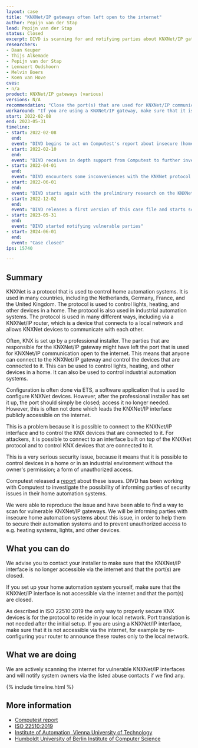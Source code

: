 ```yaml
---
layout: case
title: "KNXNet/IP gateways often left open to the internet"
author: Pepijn van der Stap
lead: Pepijn van der Stap
status: Closed
excerpt: DIVD is scanning for and notifying parties about KNXNet/IP gateways that are accessible from the internet.
researchers:
- Daan Keuper
- Thijs Alkemade
- Pepijn van der Stap
- Lennaert Oudshoorn
- Melvin Boers
- Koen van Hove
cves:
- n/a 
product: KNXNet/IP gateways (various)
versions: N/A 
recommendation: "Close the port(s) that are used for KNXNet/IP communication, often port 3671. If you are using a KNXNet/IP gateway, ensure that it is not accessible from the internet."
workaround: "If you are using a KNXNet/IP gateway, make sure that it is not accessible via the internet, for example by re-configuring the router to announce these routes only to the local network."
start: 2022-02-08
end: 2023-05-31
timeline:
- start: 2022-02-08
  end:
  event: "DIVD begins to act on Computest's report about insecure (home) automation systems (KNXNet standard)"
- start: 2022-02-10
  end:
  event: "DIVD receives in depth support from Computest to further investigate the protocol and its vulnerabilities"
- start: 2022-04-01
  end:
  event: "DIVD encounters some inconveniences with the KNXNet protocol and its scanning infrastructure"
- start: 2022-06-01
  end:
  event: "DIVD starts again with the preliminary research on the KNXNet protocol"
- start: 2022-12-02
  end:
  event: "DIVD releases a first version of this case file and starts scanning for vulnerable parties"
- start: 2023-05-31
  end:
  event: "DIVD started notifying vulnerable parties"
- start: 2024-06-01
  end:
  event: "Case closed"
ips: 15740

---
```


## Summary

KNXNet is a protocol that is used to control home automation systems. It is used in many countries, including the Netherlands, Germany, France, and the United Kingdom. The protocol is used to control lights, heating, and other devices in a home. The protocol is also used in industrial automation systems. The protocol is used in many different ways, including via a KNXNet/IP router, which is a device that connects to a local network and allows KNXNet devices to communicate with each other.

Often, KNX is set up by a professional installer. The parties that are responsible for the KNXNet/IP gateway might have left the port that is used for KNXNet/IP communication open to the internet. This means that anyone can connect to the KNXNet/IP gateway and control the devices that are connected to it. This can be used to control lights, heating, and other devices in a home. It can also be used to control industrial automation systems. 

Configuration is often done via ETS, a software application that is used to configure KNXNet devices.  However, after the professional installer has set it up, the port should simply be closed; access it no longer needed. However, this is often not done which leads the KNXNet/IP interface publicly accessible on the internet. 

This is a problem because it is possible to connect to the KNXNet/IP interface and to control the KNX devices that are connected to it.  For attackers, it is possible to connect to an interface built on top of the KNXNet protocol and to control KNX devices that are connected to it. 

This is a very serious security issue, because it means that it is possible to control devices in a home or in an industrial environment without the owner's permission; a form of unauthorized access. 

Computest released a [report](https://www.computest.nl/en/news/news-and-press-releases/homes-offices-vulnerable-unsecure-domotica/) about these issues. DIVD has been working with Computest to investigate the possibility of informing parties of security issues in their home automation systems.

We were able to reproduce the issue and have been able to find a way to scan for vulnerable KNXNet/IP gateways. We will be informing parties with insecure home automation systems about this issue, in order to help them to secure their automation systems and to prevent unauthorized access to e.g. heating systems, lights, and other devices.

## What you can do

We advise you to contact your installer to make sure that the KNXNet/IP interface is no longer accessible via the internet and that the port(s) are closed.

If you set up your home automation system yourself, make sure that the KNXNet/IP interface is not accessible via the internet and that the port(s) are closed.

As described in ISO 22510:2019 the only way to properly secure KNX devices is for the protocol to reside in your local network. Port translation is not needed after the initial setup.
If you are using a KNXNet/IP interface, make sure that it is not accessible via the internet, for example by re-configuring your router to announce these routes only to the local network.

## What we are doing

We are actively scanning the internet for vulnerable KNXNet/IP interfaces and will notify system owners via the listed abuse contacts if we find any.

{% include timeline.html %}

## More information

* [Computest report](https://www.computest.nl/en/news/news-and-press-releases/homes-offices-vulnerable-unsecure-domotica/)
* [ISO 22510:2019](https://www.iso.org/obp/ui/fr/#iso:std:iso:22510:ed-1:v1:en) 
* [Institute of Automation, Vienna University of Technology](https://www.researchgate.net/profile/Daniel-Lechner-4/publication/266907095_Security_for_KNXnetIP/links/555c56b508aec5ac2232b5de/Security-for-KNXnet-IP.pdf)
* [Humboldt University of Berlin Institute of Computer Science](https://www.researchgate.net/profile/Robert-Guetzkow/publication/362188042_Security_Analysis_of_the_KNXnetIP_Secure_Protocol/links/62daebc1f3acdd5dc20f30b0/Security-Analysis-of-the-KNXnet-IP-Secure-Protocol.pdf)

